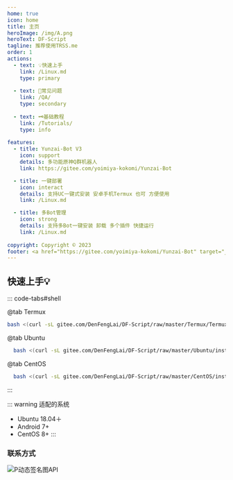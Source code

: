 ```yaml
---
home: true
icon: home
title: 主页
heroImage: /img/A.png
heroText: DF-Script
tagline: 推荐使用TRSS.me
order: 1
actions:
  - text: 💡快速上手
    link: /Linux.md
    type: primary
    
  - text: 💝常见问题
    link: /QA/
    type: secondary
    
  - text: 🗝️基础教程
    link: /Tutorials/
    type: info
    
features:
  - title: Yunzai-Bot V3
    icon: support
    details: 多功能原神Q群机器人
    link: https://gitee.com/yoimiya-kokomi/Yunzai-Bot

  - title: 一键部署
    icon: interact
    details: 支持UC一键式安装 安卓手机Termux 也可 方便使用
    link: /Linux.md

  - title: 多Bot管理
    icon: strong
    details: 支持多Bot一键安装 卸载 多个插件 快捷运行
    link: /Linux.md
    
copyright: Copyright © 2023
footer: <a href="https://gitee.com/yoimiya-kokomi/Yunzai-Bot" target="_blank">Yunzai-Bot</a> | <a href="https://gitee.com/DenFengLai/DF-Script" target="_blank">DF-Shell</a>
---
```


## 快速上手💡

::: code-tabs#shell

@tab Termux

```bash
bash <(curl -sL gitee.com/DenFengLai/DF-Script/raw/master/Termux/Termux.sh)
```

@tab Ubuntu

```bash
  bash <(curl -sL gitee.com/DenFengLai/DF-Script/raw/master/Ubuntu/install.sh)
```

@tab CentOS

```bash
  bash <(curl -sL gitee.com/DenFengLai/DF-Script/raw/master/CentOS/install.sh)
```
:::
    
::: warning 适配的系统

- Ubuntu 18.04＋
- Android 7+
- CentOS 8+
:::
    
### 联系方式

<VPCard
  title="QQ群组"
  desc="欢迎加入QQ交流群"
  logo="https://p.qlogo.cn/gh/559805580/559805580/0"
  link="http://qm.qq.com/cgi-bin/qm/qr?_wv=1027&k=2ESdq6BSueOXlHLl4djELRfML9L7lydJ&authKey=NtFw25NfjaDg5fNoeXi4muc98YWlwo%2BeMMV%2BKSfTfatrozsMybpSBuZYipKCTcig&noverify=0&group_code=559805580"
  background="rgba(192, 192, 192, 0.15)"
/>

<VPCard
  title="Gitee"
  desc="等风来的Gitee主页"
  logo="/Logo/gitee.png"
  link="https://gitee.com/DengFengLai-F"
  background="rgba(255, 192, 203, 0.15)"
/>

<VPCard
  title="Github"
  desc="等风来的Github主页"
  logo="/Logo/Github.png"
  link="https://github.com/Denfenglai"
  background="rgba(0, 0, 0, 0.15)"
/>

<img src="https://api.suyanw.cn/api/ipimg" title="P动态签名图API" alt="P动态签名图API"/>